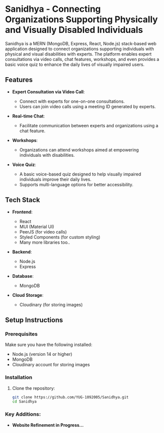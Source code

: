 # Sanidhya - Connecting Organizations Supporting Physically and Visually Disabled Individuals

Sanidhya is a MERN (MongoDB, Express, React, Node.js) stack-based web application designed to connect organizations supporting individuals with physical and visual disabilities with experts. The platform enables expert consultations via video calls, chat features, workshops, and even provides a basic voice quiz to enhance the daily lives of visually impaired users.

## Features

- **Expert Consultation via Video Call**: 
  - Connect with experts for one-on-one consultations.
  - Users can join video calls using a meeting ID generated by experts.
  
- **Real-time Chat**: 
  - Facilitate communication between experts and organizations using a chat feature.
  
- **Workshops**: 
  - Organizations can attend workshops aimed at empowering individuals with disabilities.
  
- **Voice Quiz**: 
  - A basic voice-based quiz designed to help visually impaired individuals improve their daily lives.
  - Supports multi-language options for better accessibility.

## Tech Stack

- **Frontend**:
  - React
  - MUI (Material UI)
  - PeerJS (for video calls)
  - Styled Components (for custom styling)
  - Many more libraries too..
  
- **Backend**:
  - Node.js
  - Express
  
- **Database**:
  - MongoDB
  
- **Cloud Storage**:
  - Cloudinary (for storing images)

## Setup Instructions

### Prerequisites

Make sure you have the following installed:

- Node.js (version 14 or higher)
- MongoDB
- Cloudinary account for storing images

### Installation

1. Clone the repository:

   ```bash
   git clone https://github.com/YUG-1092005/Sanidhya.git
   cd Sanidhya

### Key Additions:
- **Website Refinement in Progress...**
